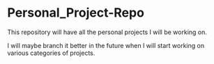 # Personal_Project-Repo

This repository will have all the personal projects I will be working on.

I will maybe branch it better in the future when I will start working on various categories of projects.
